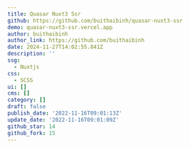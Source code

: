 ```yaml
---
title: Quasar Nuxt3 Ssr
github: https://github.com/buithaibinh/quasar-nuxt3-ssr
demo: quasar-nuxt3-ssr.vercel.app
author: buithaibinh
author_link: https://github.com/buithaibinh
date: 2024-11-27T14:02:55.841Z
description: ''
ssg:
  - Nuxtjs
css:
  - SCSS
ui: []
cms: []
category: []
draft: false
publish_date: '2022-11-16T09:01:13Z'
update_date: '2022-11-16T09:01:09Z'
github_star: 14
github_fork: 15
---
```

